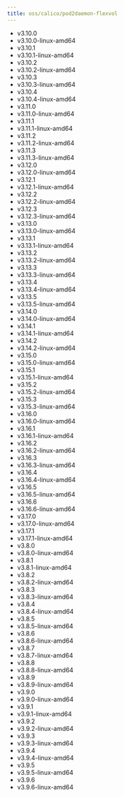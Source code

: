 ```yaml
---
title: oss/calico/pod2daemon-flexvol
---
```

- v3.10.0
- v3.10.0-linux-amd64
- v3.10.1
- v3.10.1-linux-amd64
- v3.10.2
- v3.10.2-linux-amd64
- v3.10.3
- v3.10.3-linux-amd64
- v3.10.4
- v3.10.4-linux-amd64
- v3.11.0
- v3.11.0-linux-amd64
- v3.11.1
- v3.11.1-linux-amd64
- v3.11.2
- v3.11.2-linux-amd64
- v3.11.3
- v3.11.3-linux-amd64
- v3.12.0
- v3.12.0-linux-amd64
- v3.12.1
- v3.12.1-linux-amd64
- v3.12.2
- v3.12.2-linux-amd64
- v3.12.3
- v3.12.3-linux-amd64
- v3.13.0
- v3.13.0-linux-amd64
- v3.13.1
- v3.13.1-linux-amd64
- v3.13.2
- v3.13.2-linux-amd64
- v3.13.3
- v3.13.3-linux-amd64
- v3.13.4
- v3.13.4-linux-amd64
- v3.13.5
- v3.13.5-linux-amd64
- v3.14.0
- v3.14.0-linux-amd64
- v3.14.1
- v3.14.1-linux-amd64
- v3.14.2
- v3.14.2-linux-amd64
- v3.15.0
- v3.15.0-linux-amd64
- v3.15.1
- v3.15.1-linux-amd64
- v3.15.2
- v3.15.2-linux-amd64
- v3.15.3
- v3.15.3-linux-amd64
- v3.16.0
- v3.16.0-linux-amd64
- v3.16.1
- v3.16.1-linux-amd64
- v3.16.2
- v3.16.2-linux-amd64
- v3.16.3
- v3.16.3-linux-amd64
- v3.16.4
- v3.16.4-linux-amd64
- v3.16.5
- v3.16.5-linux-amd64
- v3.16.6
- v3.16.6-linux-amd64
- v3.17.0
- v3.17.0-linux-amd64
- v3.17.1
- v3.17.1-linux-amd64
- v3.8.0
- v3.8.0-linux-amd64
- v3.8.1
- v3.8.1-linux-amd64
- v3.8.2
- v3.8.2-linux-amd64
- v3.8.3
- v3.8.3-linux-amd64
- v3.8.4
- v3.8.4-linux-amd64
- v3.8.5
- v3.8.5-linux-amd64
- v3.8.6
- v3.8.6-linux-amd64
- v3.8.7
- v3.8.7-linux-amd64
- v3.8.8
- v3.8.8-linux-amd64
- v3.8.9
- v3.8.9-linux-amd64
- v3.9.0
- v3.9.0-linux-amd64
- v3.9.1
- v3.9.1-linux-amd64
- v3.9.2
- v3.9.2-linux-amd64
- v3.9.3
- v3.9.3-linux-amd64
- v3.9.4
- v3.9.4-linux-amd64
- v3.9.5
- v3.9.5-linux-amd64
- v3.9.6
- v3.9.6-linux-amd64
